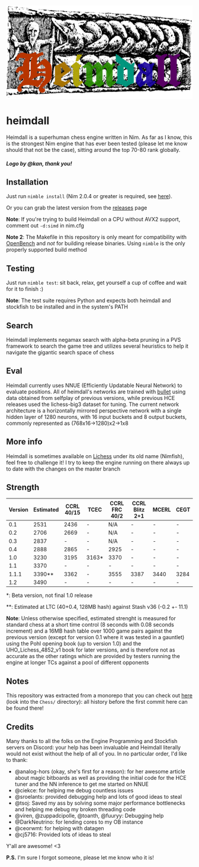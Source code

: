 ![Heimdall](Heimdall_logo_v2.png "Heimdall")

# heimdall

Heimdall is a superhuman chess engine written in Nim. As far as I know, this is the strongest Nim engine that has ever been tested (please
let me know should that not be the case), sitting around the top 70-80 rank globally.


##### Logo by @kan, thank you!

## Installation


Just run `nimble install` (Nim 2.0.4 or greater is required, see [here](https://github.com/dom96/choosenim)).

Or you can grab the latest version from the [releases](https://git.nocturn9x.space/nocturn9x/heimdall/releases) page

__Note__: If you're trying to build Heimdall on a CPU without AVX2 support, comment out `-d:simd` in nim.cfg

__Note 2__: The Makefile in this repository is only meant for compatibility with [OpenBench](https://github.com/AndyGrant/OpenBench)
and _not_ for building release binaries. Using `nimble` is the only properly supported build method

## Testing

Just run `nimble test`: sit back, relax, get yourself a cup of coffee and wait for it to finish :)


**Note**: The test suite requires Python and expects both heimdall and stockfish to be installed and in the system's PATH


## Search

Heimdall implements negamax search with alpha-beta pruning in a PVS framework to search the game tree
and utilizes several heuristics to help it navigate the gigantic search space of chess

## Eval

Heimdall currently uses NNUE (Efficiently Updatable Neural Network) to evaluate positions. All of heimdall's networks
are trained with [bullet](https://github.com/jw1912/bullet) using data obtained from selfplay of previous versions,
while previous HCE releases used the lichess-big3 dataset for tuning. The current network architecture is a horizontally
mirrored perspective network with a single hidden layer of 1280 neurons, with 16 input buckets and 8 output buckets, commonly
represented as (768x16->1280)x2->1x8


## More info

Heimdall is sometimes available on [Lichess](https://lichess.org/@/Nimfish) under its old name (Nimfish), feel free to challenge it!
I try to keep the engine running on there always up to date with the changes on the master branch

## Strength

| Version | Estimated   | CCRL 40/15  | TCEC  | CCRL FRC 40/2 | CCRL Blitz 2+1 | MCERL | CEGT |
| ------- | ----------- | ----------- | ----  | ------------- | -------------- | ----- | ---- |
| 0.1     | 2531        | 2436        | -     | N/A           | -              | -     | -    |
| 0.2     | 2706        | 2669        | -     | N/A           | -              | -     | -    |
| 0.3     | 2837        | -           | -     | N/A           | -              | -     | -    |
| 0.4     | 2888        | 2865        | -     | 2925          | -              | -     | -    |
| 1.0     | 3230        | 3195        | 3163* | 3370          | -              | -     | -    |
| 1.1     | 3370        | -           | -     | -             | -              | -     | -    |
| 1.1.1   | 3390**      | 3362        | -     | 3555          | 3387           | 3440  | 3284 |
| 1.2     | 3490        | -           | -     | -             | -              | -     | -    |


*: Beta version, not final 1.0 release

**: Estimated at LTC (40+0.4, 128MB hash) against Stash v36 (-0.2 +- 11.1)

__Note__: Unless otherwise specified, estimated strenght is measured for standard chess at a short time control (8 seconds with 0.08 seconds increment)
and a 16MB hash table over 1000 game pairs against the previous version (except for version 0.1 where it was tested in a gauntlet) using the Pohl opening
book (up to version 1.0) and the UHO_Lichess_4852_v1 book for later versions, and is therefore not as accurate as the other ratings which are provided by
testers running the engine at longer TCs against a pool of different opponents

## Notes

This repository was extracted from a monorepo that you can check out [here](https://git.nocturn9x.space/nocturn9x/CPG) (look into the `Chess/`
directory): all history before the first commit here can be found there!


## Credits

Many thanks to all the folks on the Engine Programming and Stockfish servers on Discord: your help has been invaluable and Heimdall literally
would not exist without the help of all of you. In no particular order, I'd like to thank:
- @analog-hors (okay, she's first for a reason): for her awesome article about magic bitboards as well as providing the initial code for the
    HCE tuner and the NN inference to get me started on NNUE
- @ciekce: for helping me debug countless issues
- @sroelants: provided debugging help and lots of good ideas to steal
- @tsoj: Saved my ass by solving some major performance bottlenecks and helping me debug my broken threading code
- @viren, @zuppadcipolle, @toanth, @fuuryy: Debugging help
- @DarkNeutrino: for lending cores to my OB instance
- @ceorwmt: for helping with datagen
- @cj5716: Provided lots of ideas to steal

Y'all are awesome! <3


**P.S.** I'm sure I forgot someone, please let me know who it is!
